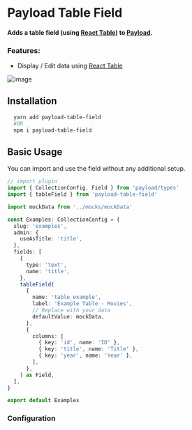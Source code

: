 # Payload Table Field
#### Adds a table field (using [React Table](https://tanstack.com/table/latest)) to [Payload](https://payloadcms.com/).

### Features:

- Display / Edit data using [React Table](https://tanstack.com/table/latest)

![image](https://github.com/notchris/payload-table-field/blob/main/example.png?raw=true)


## Installation

```bash
  yarn add payload-table-field
  #OR
  npm i payload-table-field
```

## Basic Usage

You can import and use the field without any additional setup.

```ts
// import plugin
import { CollectionConfig, Field } from 'payload/types'
import { tableField } from 'payload-table-field'

import mockData from '../mocks/mockData'

const Examples: CollectionConfig = {
  slug: 'examples',
  admin: {
    useAsTitle: 'title',
  },
  fields: [
    {
      type: 'text',
      name: 'title',
    },
    tableField(
      {
        name: 'table_example',
        label: 'Example Table - Movies',
        // Replace with your data
        defaultValue: mockData,
      },
      {
        columns: [
          { key: 'id', name: 'ID' },
          { key: 'title', name: 'Title' },
          { key: 'year', name: 'Year' },
        ],
      },
    ) as Field,
  ],
}

export default Examples
```

### Configuration


